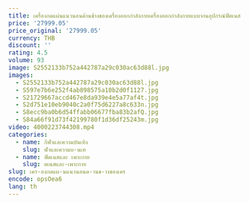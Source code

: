 ```yaml
---
title: เครื่องกดแผ่นแนวนอนด้านข้างของเครื่องออกกำลังกายเครื่องออกกำลังกายแบบจานอุปกรณ์ฟิตเนส
price: '27999.05'
price_original: '27999.05'
currency: THB
discount: ''
rating: 4.5
volume: 93
image: S2552133b752a442787a29c030ac63d88l.jpg
images:
  - S2552133b752a442787a29c030ac63d88l.jpg
  - S597e7b6e252f4ab898575a10b2d0f1127.jpg
  - S21729667accd467e8da939e4e5a77af4t.jpg
  - S2d751e10eb9040c2a0f75d6227a8c633n.jpg
  - S8ecc9ba0b6d54ffabb06677fba83b2afQ.jpg
  - S84a66f91d73f42199780f1d36df25243m.jpg
video: 4000223744308.mp4
categories:
  - name: กีฬาและความบันเทิง
    slug: ฬาและความบ-นเท
  - name: ฟิตเนสและ เพาะกาย
    slug: ตเนสและ-เพาะกาย
slug: เคร-องกดแผ-นแนวนอนด-านข-างของเคร
encode: opsOea6
lang: th
---
```

  